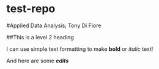# test-repo

#Applied Data Analysis; Tony Di Fiore

##This is a level 2 heading

I can use simple text formatting to make **bold** or *italic* text!

And here are some ***edits***
